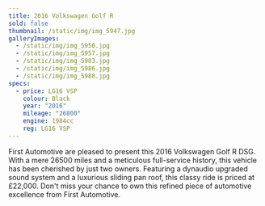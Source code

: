 ```yaml
---
title: 2016 Volkswagen Golf R
sold: false
thumbnail: /static/img/img_5947.jpg
galleryImages:
  - /static/img/img_5950.jpg
  - /static/img/img_5957.jpg
  - /static/img/img_5983.jpg
  - /static/img/img_5986.jpg
  - /static/img/img_5988.jpg
specs:
  - price: LG16 VSP
    colour: Black
    year: "2016"
    mileage: "26800"
    engine: 1984cc
    reg: LG16 VSP
---
```

First Automotive are pleased to present this 2016 Volkswagen Golf R DSG. With a mere 26500 miles and a meticulous full-service history, this vehicle has been cherished by just two owners. Featuring a dynaudio upgraded sound system and a luxurious sliding pan roof, this classy ride is priced at £22,000. Don't miss your chance to own this refined piece of automotive excellence from First Automotive.
